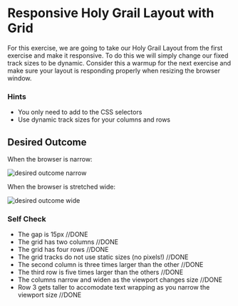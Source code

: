 # Responsive Holy Grail Layout with Grid

For this exercise, we are going to take our Holy Grail Layout from the first exercise and make it responsive. To do this we will simply change our fixed track sizes to be dynamic. Consider this a warmup for the next exercise and make sure your layout is responding properly when resizing the browser window.

### Hints
- You only need to add to the CSS selectors
- Use dynamic track sizes for your columns and rows

## Desired Outcome

When the browser is narrow:

![desired outcome narrow](./desired-outcome-narrow.png)

When the browser is stretched wide:

![desired outcome wide](./desired-outcome-wide.png)

### Self Check
- The gap is 15px //DONE
- The grid has two columns //DONE
- The grid has four rows //DONE
- The grid tracks do not use static sizes (no pixels!) //DONE
- The second column is three times larger than the other //DONE
- The third row is five times larger than the others //DONE
- The columns narrow and widen as the viewport changes size //DONE
- Row 3 gets taller to accomodate text wrapping as you narrow the viewport size //DONE

